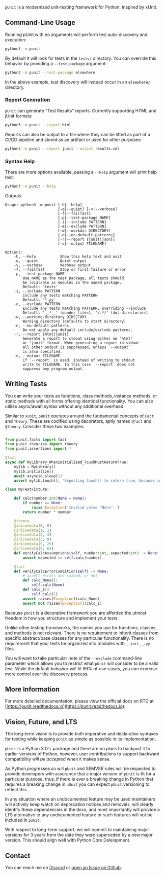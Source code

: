 `pUnit` is a modernized unit-testing framework for Python, inspired by xUnit.

## Command-Line Usage

Running pUnit with no arguments will perform test auto-discovery and execution:

```bash
python3 -m punit
```

By default it will look for tests in the `tests/` directory. You can override this behavior by providing a `--test-package` argument:

```bash
python3 -m punit --test-package elsewhere
```

In the above example, test discovery will instead occur in an `elsewhere/` directory.

### Report Generation

`pUnit` can generate "Test Results" reports. Currently supporting HTML and jUnit formats:

```bash
python3 -m punit --report html
```

Reports can also be output to a file where they can be lifted as part of a CI/CD pipeline and stored as an artifact or used for other purposes:

```bash
python3 -m punit --report junit --output results.xml
```

### Syntax Help

There are more options available, passing a `--help` argument will print help test:

```bash
python3 -m punit --help
```
Outputs:
```plaintext
Usage: python3 -m punit [-h|--help]
                        [-q|--quiet] [-v|--verbose]
                        [-f|--failfast]
                        [-p|--test-package NAME]
                        [-i|--include PATTERN]
                        [-e|--exclude PATTERN]
                        [-w|--workdir DIRECTORY]
                        [-n|--no-default-patterns]
                        [-r|--report {junit|json}]
                        [-o|--output FILENAME]

Options:
    -h, --help           Show this help text and exit
    -q, --quiet          Quiet output
    -v, --verbose        Verbose output
    -f, --failfast       Stop on first failure or error
    -p, --test-package NAME
        Use NAME as the test package, all tests should
        be locatable as modules in the named package.
        Default: 'tests'
    -i, --include PATTERN
        Include any tests matching PATTERN
        Default: '*.py'
    -e, --exclude PATTERN
        Exclude any tests matching PATTERN, overriding --include
        Default: '__*__' (dunder files), '/.*/' (dot-directories)
    -w, --working-directory DIRECTORY
        Working directory (defaults to start directory)
    -n, --no-default-patterns
        Do not apply any default include/exclude patterns.
    -r, --report {html|junit}
        Generate a report to stdout using either an "html"
        or "junit" format. When generating a report to stdout
        all other output is suppressed, unless `--output`
        is also specified.
    -o, --output FILENAME
        If `--report` is used, instead of writing to stdout
        write to FILENAME. In this case `--report` does not
        suppress any program output.
```

## Writing Tests

You can write your tests as functions, class methods, instance methods, or static methods with all forms offering identical functionality. You can also utilize async/await syntax without any additional overhead

Similar to `xUnit`, `pUnit` operates around the fundamental concepts of `Fact` and `Theory`. These are codified using decorators, aptly named `@fact` and `@theory`. Consider these two examples:

```python

from punit.facts import fact
from punit.theories import theory
from punit.assertions import *

@fact
async def MyLibrary_WhenInitialized_TouchMustReturnTrue:
    mylib = MyLibrary()
    mylib.initialize()
    await asyncio.sleep(1)
    assert mylib.touch(), "Expecting touch() to return true, because initialize() was called."

class MyTestFixture:

    def calc(number:int|None = None):
        if number == None:
            raise Exception('Invalid value "None".')
        return number * number

    @theory
    @inlinedata(0, 0)
    @inlinedata(1, 1)
    @inlinedata(2, 4)
    @inlinedata(3, 9)
    @inlinedata(5, 25)
    @inlinedata(8, 64)
    def verifyCalcAssumptions(self, number:int, expected:int) -> None:
        assert expected == self.calc(number)

    @fact
    def verifyCalcErrorCondition(self) -> None:
        # assert errors are raised, or not
        def calc_None():
            self.calc(None)
        def calc_1()
            self.calc(1)
        assert raises[Exception](calc_None)
        assert not raises[Exception](calc_1)
```

Because `pUnit` is a decorative framework you are afforded the utmost freedom in how you structure and implement your tests.

Unlike other testing frameworks, the names you use for functions, classes, and methods is not relevant. There is no requirement to inherit classes from specific abstract/base classes for any particular functionality. There is no requirement that your tests be organized into modules with `__init__.py` files.

You will want to take particular note of the `--exclude` command-line parameter which allows you to restrict what `pUnit` will consider to be a valid test. While the default behavior will fit 99% of use-cases, you _can_ exercise more control over the discovery process.

## More Information

For more detailed documentation, please view the official docs on RTD at [https://punit.readthedocs.io](https://punit.readthedocs.io).

## Vision, Future, and LTS

The long-term vision is to provide both imperative and declarative syntaxes for testing while keeping `pUnit` as simple as possible in its implementation.

`pUnit` is a Python 3.12+ package and there are no plans to backport it to earlier versions of Python, however, user contributions to support backward compatibility _will be accepted_ when it makes sense.

As Python progresses so will `pUnit` and SEMVER rules will be respected to provide developers with assurance that a major version of `pUnit` is fit for a particular purpose, thus, if there is ever a breaking change in Python that requires a breaking change in `pUnit` you can expect `pUnit` versioning to reflect this.

In any situation where an undocumented feature may be used maintainers will actively keep watch on deprecation notices and removals, will clearly identify these dependencies in the docs, and most importantly will provide a LTS alternative to any undocumented feature or such features will not be included in `pUnit`.

With respect to long-term support, we will commit to maintaining major versions for 3 years from the date they were superceded by a new major version. This should align well with Python Core Delelopment.

## Contact

You can reach me on [Discord](https://discordapp.com/users/307684202080501761) or [open an Issue on Github](https://github.com/wilson0x4d/punit/issues/new/choose).
